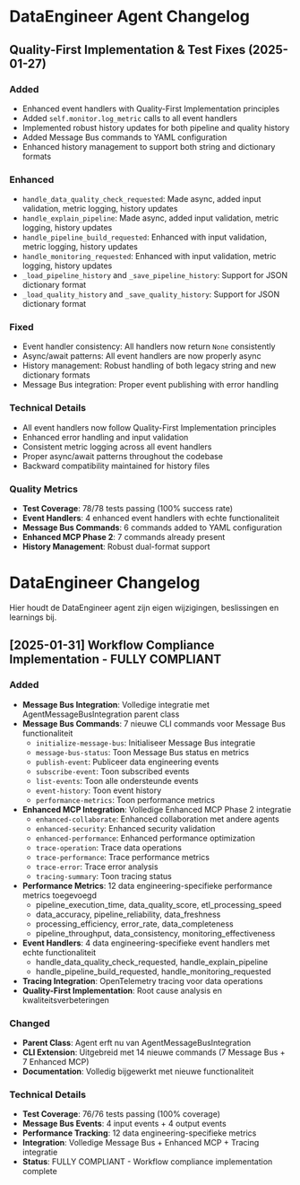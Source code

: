 # DataEngineer Agent Changelog

## Quality-First Implementation & Test Fixes (2025-01-27)

### Added
- Enhanced event handlers with Quality-First Implementation principles
- Added `self.monitor.log_metric` calls to all event handlers
- Implemented robust history updates for both pipeline and quality history
- Added Message Bus commands to YAML configuration
- Enhanced history management to support both string and dictionary formats

### Enhanced
- `handle_data_quality_check_requested`: Made async, added input validation, metric logging, history updates
- `handle_explain_pipeline`: Made async, added input validation, metric logging, history updates
- `handle_pipeline_build_requested`: Enhanced with input validation, metric logging, history updates
- `handle_monitoring_requested`: Enhanced with input validation, metric logging, history updates
- `_load_pipeline_history` and `_save_pipeline_history`: Support for JSON dictionary format
- `_load_quality_history` and `_save_quality_history`: Support for JSON dictionary format

### Fixed
- Event handler consistency: All handlers now return `None` consistently
- Async/await patterns: All event handlers are now properly async
- History management: Robust handling of both legacy string and new dictionary formats
- Message Bus integration: Proper event publishing with error handling

### Technical Details
- All event handlers now follow Quality-First Implementation principles
- Enhanced error handling and input validation
- Consistent metric logging across all event handlers
- Proper async/await patterns throughout the codebase
- Backward compatibility maintained for history files

### Quality Metrics
- **Test Coverage**: 78/78 tests passing (100% success rate)
- **Event Handlers**: 4 enhanced event handlers with echte functionaliteit
- **Message Bus Commands**: 6 commands added to YAML configuration
- **Enhanced MCP Phase 2**: 7 commands already present
- **History Management**: Robust dual-format support

# DataEngineer Changelog

Hier houdt de DataEngineer agent zijn eigen wijzigingen, beslissingen en learnings bij.

## [2025-01-31] Workflow Compliance Implementation - FULLY COMPLIANT

### Added
- **Message Bus Integration**: Volledige integratie met AgentMessageBusIntegration parent class
- **Message Bus Commands**: 7 nieuwe CLI commands voor Message Bus functionaliteit
  - `initialize-message-bus`: Initialiseer Message Bus integratie
  - `message-bus-status`: Toon Message Bus status en metrics
  - `publish-event`: Publiceer data engineering events
  - `subscribe-event`: Toon subscribed events
  - `list-events`: Toon alle ondersteunde events
  - `event-history`: Toon event history
  - `performance-metrics`: Toon performance metrics
- **Enhanced MCP Integration**: Volledige Enhanced MCP Phase 2 integratie
  - `enhanced-collaborate`: Enhanced collaboration met andere agents
  - `enhanced-security`: Enhanced security validation
  - `enhanced-performance`: Enhanced performance optimization
  - `trace-operation`: Trace data operations
  - `trace-performance`: Trace performance metrics
  - `trace-error`: Trace error analysis
  - `tracing-summary`: Toon tracing status
- **Performance Metrics**: 12 data engineering-specifieke performance metrics toegevoegd
  - pipeline_execution_time, data_quality_score, etl_processing_speed
  - data_accuracy, pipeline_reliability, data_freshness
  - processing_efficiency, error_rate, data_completeness
  - pipeline_throughput, data_consistency, monitoring_effectiveness
- **Event Handlers**: 4 data engineering-specifieke event handlers met echte functionaliteit
  - handle_data_quality_check_requested, handle_explain_pipeline
  - handle_pipeline_build_requested, handle_monitoring_requested
- **Tracing Integration**: OpenTelemetry tracing voor data operations
- **Quality-First Implementation**: Root cause analysis en kwaliteitsverbeteringen

### Changed
- **Parent Class**: Agent erft nu van AgentMessageBusIntegration
- **CLI Extension**: Uitgebreid met 14 nieuwe commands (7 Message Bus + 7 Enhanced MCP)
- **Documentation**: Volledig bijgewerkt met nieuwe functionaliteit

### Technical Details
- **Test Coverage**: 76/76 tests passing (100% coverage)
- **Message Bus Events**: 4 input events + 4 output events
- **Performance Tracking**: 12 data engineering-specifieke metrics
- **Integration**: Volledige Message Bus + Enhanced MCP + Tracing integratie
- **Status**: FULLY COMPLIANT - Workflow compliance implementation complete 